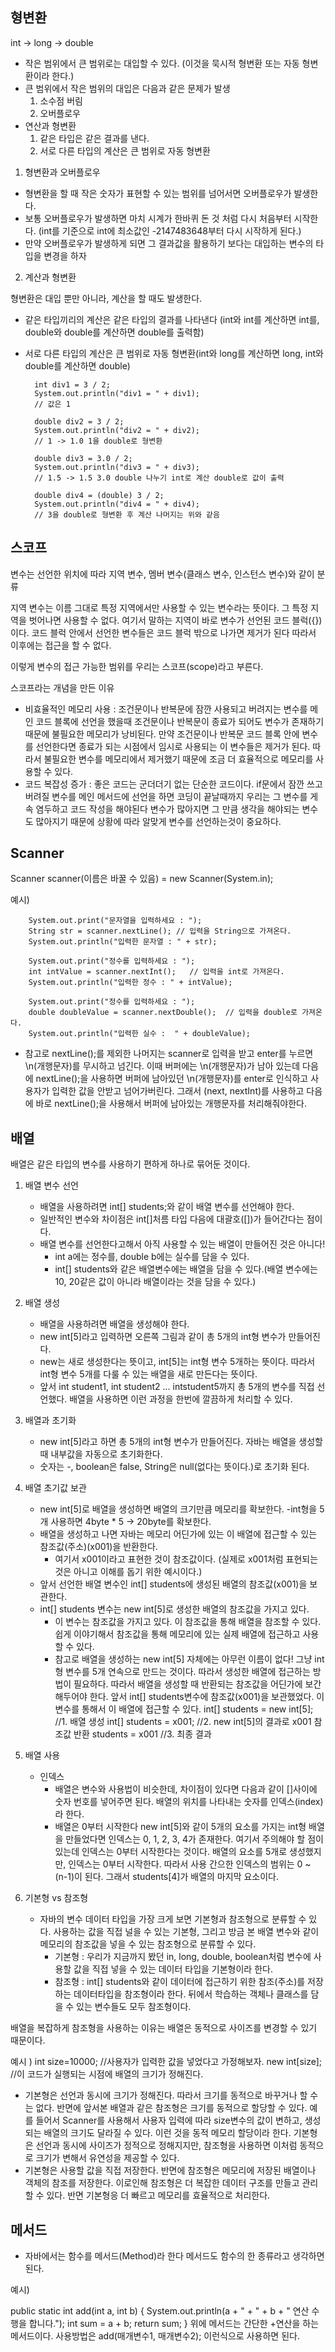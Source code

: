 ## 형변환

int -> long -> double
- 작은 범위에서 큰 범위로는 대입할 수 있다. (이것을 묵시적 형변환 또는 자동 형변환이라 한다.)
- 큰 범위에서 작은 범위의 대입은 다음과 같은 문제가 발생
  1. 소수점 버림
  2. 오버플로우
- 연산과 형변환
   1. 같은 타입은 같은 결과를 낸다.
   2. 서로 다른 타입의 계산은 큰 범위로 자동 형변환
 
1. 형변환과 오버플로우
- 형변환을 할 때 작은 숫자가 표현할 수 있는 범위를 넘어서면 오버플로우가 발생한다.
- 보통 오버플로우가 발생하면 마치 시계가 한바퀴 돈 것 처럼 다시 처음부터 시작한다. (int를 기준으로 int에 최소값인 -2147483648부터 다시 시작하게 된다.)
- 만약 오버플로우가 발생하게 되면 그 결과값을 활용하기 보다는 대입하는 변수의 타입을 변경을 하자

2. 계산과 형변환

형변환은 대입 뿐만 아니라, 계산을 할 때도 발생한다.

- 같은 타입끼리의 계산은 같은 타입의 결과를 나타낸다 (int와 int를 계산하면 int를, double와 double를 계산하면 double를 출력함)
- 서로 다른 타입의 계산은 큰 범위로 자동 형변환(int와 long를 계산하면 long, int와 double를 계산하면 double)

        int div1 = 3 / 2;
        System.out.println("div1 = " + div1);
        // 값은 1
        
        double div2 = 3 / 2;
        System.out.println("div2 = " + div2);
        // 1 -> 1.0 1을 double로 형변환 
        
        double div3 = 3.0 / 2;
        System.out.println("div3 = " + div3);
        // 1.5 -> 1.5 3.0 double 나누기 int로 계산 double로 값이 출력
        
        double div4 = (double) 3 / 2;
        System.out.println("div4 = " + div4);
        // 3을 double로 형변환 후 계산 나머지는 위와 같음
  

## 스코프

변수는 선언한 위치에 따라 지역 변수, 멤버 변수(클래스 변수, 인스턴스 변수)와 같이 분류

지역 변수는 이름 그대로 특정 지역에서만 사용할 수 있는 변수라는 뜻이다. 그 특정 지역을 벗어나면 사용할 수 없다.
여기서 말하는 지역이 바로 변수가 선언된 코드 블럭({})이다. 코드 블럭 안에서 선언한 변수들은 코드 블럭 밖으로 나가면 제거가 된다 따라서 이후에는 접근을 할 수 없다.

이렇게 변수의 접근 가능한 범위를 우리는 스코프(scope)라고 부른다. 

스코프라는 개념을 만든 이유
- 비효율적인 메모리 사용 : 조건문이나 반복문에 잠깐 사용되고 버려지는 변수를 메인 코드 블록에 선언을 했을때 조건문이나 반복문이 종료가 되어도 변수가 존재하기 때문에 불필요한 메모리가 낭비된다. 만약 조건문이나 반복문 코드 블록 안에 변수를 선언한다면 종료가 되는 시점에서 임시로 사용되는 이 변수들은 제거가 된다. 따라서 불필요한 변수를 메모리에서 제거했기 때문에 조금 더 효율적으로 메모리를 사용할 수 있다.
- 코드 복잡성 증가 : 좋은 코드는 군더더기 없는 단순한 코드이다. if문에서 잠깐 쓰고 버려질 변수를 메인 메서드에 선언을 하면 코딩이 끝날때까지 우리는 그 변수를 게속 염두하고 코드 작성을 해야된다 변수가 많아지면 그 만큼 생각을 해야되는 변수도 많아지기 때문에 상황에 따라 알맞게 변수를 선언하는것이 중요하다.


## Scanner

Scanner scanner(이름은 바꿀 수 있음) = new Scanner(System.in);

예시)

        System.out.print("문자열을 입력하세요 : ");
        String str = scanner.nextLine(); // 입력을 String으로 가져온다.
        System.out.println("입력한 문자열 : " + str);

        System.out.print("정수를 입력하세요 : ");
        int intValue = scanner.nextInt();   // 입력을 int로 가져온다.
        System.out.println("입력한 정수 : " + intValue);

        System.out.print("정수를 입력하세요 : ");
        double doubleValue = scanner.nextDouble();  // 입력을 double로 가져온다.
        System.out.println("입력한 실수 :  " + doubleValue);

* 참고로 nextLine();를 제외한 나머지는 scanner로 입력을 받고 enter를 누르면 \n(개행문자)를 무시하고 넘긴다. 이때 버퍼에는 \n(개행문자)가 남아 있는데 다음에 nextLine();을 사용하면 버퍼에 남아있던 \n(개행문자)를 enter로 인식하고 사용자가 입력한 값을 안받고 넘어가버린다. 그래서 (next, nextInt)를 사용하고 다음에 바로 nextLine();을 사용해서 버퍼에 남아있는 개행문자를 처리해줘야한다.

## 배열

배열은 같은 타입의 변수를 사용하기 편하게 하나로 묶어둔 것이다.

1. 배열 변수 선언
   - 배열을 사용하려면 int[] students;와 같이 배열 변수를 선언해야 한다.
   - 일반적인 변수와 차이점은 int[]처름 타입 다음에 대괄호([])가 들어간다는 점이다.
   - 배열 변수를 선언한다고해서 아직 사용할 수 있는 배열이 만들어진 것은 아니다!
     - int a에는 정수를, double b에는 실수를 담을 수 있다.
     - int[] students와 같은 배열변수에는 배열을 담을 수 있다.(배열 변수에는 10, 20같은 값이 아니라 배열이라는 것을 담을 수 있다.)

2. 배열 생성
   - 배열을 사용하려면 배열을 생성해야 한다.
   - new int[5]라고 입력하면 오른쪽 그림과 같이 총 5개의 int형 변수가 만들어진다.
   - new는 새로 생성한다는 뜻이고, int[5]는 int형 변수 5개하는 뜻이다. 따라서 int형 변수 5개를 다룰 수 있는 배열을 새로 만든다는 뜻이다.
   - 앞서 int student1, int student2 ... intstudent5까지 총 5개의 변수를 직접 선언했다. 배열을 사용하면 이런 과정을 한번에 깔끔하게 처리할 수 있다.

3. 배열과 초기화
   - new int[5]라고 하면 총 5개의 int형 변수가 만들어진다. 자바는 배열을 생성할 때 내부값을 자동으로 초기화한다.
   - 숫자는 -, boolean은 false, String은 null(없다는 뜻이다.)로 초기화 된다.

4. 배열 초기값 보관
   - new int[5]로 배열을 생성하면 배열의 크기만큼 메모리를 확보한다.
     -int형을 5개 사용하면 4byte * 5 -> 20byte를 확보한다.
   - 배열을 생성하고 나면 자바는 메모리 어딘가에 있는 이 배열에 접근할 수 있는 참조값(주소)(x001)을 반환한다.
     - 여기서 x001이라고 표현한 것이 참조값이다. (실제로 x001처럼 표현되는 것은 아니고 이해를 돕기 위한 예시이다.)
   - 앞서 선언한 배열 변수인 int[] students에 생성된 배열의 참조값(x001)을 보관한다.
   - int[] students 변수는 new int[5]로 생성한 배열의 참조값을 가지고 있다.
     - 이 변수는 참조값을 가지고 있다. 이 참조값을 통해 배열을 참조할 수 있다. 쉽게 이야기해서 참조값을 통해 메모리에 있는 실제 배열에 접근하고 사용할 수 있다.
     - 참고로 배열을 생성하는 new int[5] 자체에는 아무런 이름이 없다! 그냥 int형 변수를 5개 연속으로 만드는 것이다. 따라서  생성한 배열에 접근하는 방법이 필요하다. 따라서 배열을 생성할 때 반환되는 참조값을 어딘가에 보간해두어야 한다. 앞서 int[] students변수에 참조값(x001)을 보관했었다. 이 변수를 통해서 이 배열에 접근할 수 있다.
       int[] students = new int[5]; //1. 배열 생성
       int[] students = x001; //2. new int[5]의 결과로 x001 참조값 반환
       students = x001 //3. 최종 결과

5. 배열 사용
   - 인덱스
     - 배열은 변수와 사용법이 비슷한데, 차이점이 있다면 다음과 같이 []사이에 숫자 번호를 넣어주면 된다. 배열의 위치를 나타내는 숫자를 인덱스(index)라 한다.
     - 배열은 0부터 시작한다 new int[5]와 같이 5개의 요소를 가지는 int형 배열을 만들었다면 인덱스는 0, 1, 2, 3, 4가 존재한다. 여기서 주의해야 할 점이 있는데 인덱스는 0부터 시작한다는 것이다. 배열의 요소를 5개로 생성했지만, 인덱스는 0부터 시작한다. 따라서 사용 간으한 인덱스의 범위는 0 ~ (n-1)이 된다. 그래서 students[4]가 배열의 마지막 요소이다.

6. 기본형 vs 참조형
   - 자바의 변수 데이터 타입을 가장 크게 보면 기본형과 참조형으로 분류할 수 있다. 사용하는 값을 직접 널을 수 있는 기본형, 그리고 방금 본 배열 변수와 같이 메모리의 참조값을 넣을 수 있는 참조형으로 분류할 수 있다.
     - 기본형 : 우리가 지금까지 봤던 in, long, double, boolean처럼 변수에 사용할 값을 직접 넣을 수 있는 데이터 타입을 기본형이라 한다.
     - 참조형 : int[] students와 같이 데이터에 접근하기 위한 참조(주소)를 저장하는 데이터타입을 참조형이라 한다. 뒤에서 학습하는 객체나 클래스를 담을 수 있는 변수들도 모두 참조형이다.

배열을 복잡하게 참조형을 사용하는 이유는 배열은 동적으로 사이즈를 변경할 수 있기 때문이다.

예시 ) 
      int size=10000; //사용자가 입력한 값을 넣었다고 가정해보자.
      new int[size]; //이 코드가 실행되는 시점에 배열의 크기가 정해진다.

- 기본형은 선언과 동시에 크기가 정해진다. 따라서 크기를 동적으로 바꾸거나 할 수는 없다. 반면에 앞서본 배열과 같은 참조형은 크기를 동적으로 할당할 수 있다. 예를 들어서 Scanner를 사용해서 사용자 입력에 따라 size변수의 값이 변하고, 생성되는 배열의 크기도 달라질 수 있다. 이런 것을 동적 메모리 할당이라 한다. 기본형은 선언과 동시에 사이즈가 정적으로 정해지지만, 참조형을 사용하면 이처럼 동적으로 크기가 변해서 유연성을 제공할 수 있다.
- 기본형은 사용할 값을 직접 저장한다. 반면에 참조형은 메모리에 저장된 배열이나 객체의 참조를 저장한다. 이로인해 참조형은 더 복잡한 데이터 구조를 만들고 관리할 수 있다. 반면 기본형응 더 빠르고 메모리를 효율적으로 처리한다.


## 메서드

- 자바에서는 함수를 메서드(Method)라 한다 메서드도 함수의 한 종류라고 생각하면 된다.

예시)

public static int add(int a, int b) {
        System.out.println(a + " + " + b + " 연산 수행을 합니다.");
        int sum = a + b;
        return sum;
    }
 위에 메서드는 간단한 +연산을 하는 메서드이다.
사용방법은 add(매개변수1, 매개변수2); 이런식으로 사용하면 된다.




